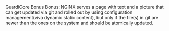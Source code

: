GuardiCore Bonus
Bonus: NGINX serves a page with text and a picture that can get updated via git and rolled out by using configuration management(viva dynamic static content), but only if the file(s) in git are newer than the ones on the system and should be atomically updated.
